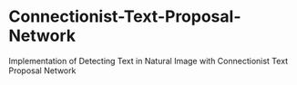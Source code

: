 # Connectionist-Text-Proposal-Network
Implementation of Detecting Text in Natural Image with Connectionist Text Proposal Network
